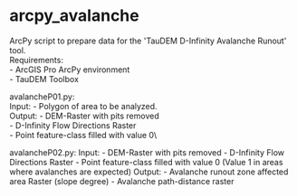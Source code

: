 # arcpy_avalanche

ArcPy script to prepare data for the 'TauDEM D-Infinity Avalanche Runout' tool.\
Requirements:\
            - ArcGIS Pro ArcPy environment\
            - TauDEM Toolbox


avalancheP01.py:\
    Input:  - Polygon of area to be analyzed.\
    Output: - DEM-Raster with pits removed\
            - D-Infinity Flow Directions Raster\
            - Point feature-class filled with value 0\
          
avalancheP02.py:
    Input:  - DEM-Raster with pits removed
            - D-Infinity Flow Directions Raster
            - Point feature-class filled with value 0 (Value 1 in areas where avalanches are expected)
    Output: - Avalanche runout zone affected area Raster (slope degree)
            - Avalanche path-distance raster
  
  

